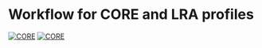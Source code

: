 # Workflow for CORE and LRA profiles
[![CORE](https://github.com/marcosgopen/workflows/actions/workflows/core-test.yml/badge.svg)](https://github.com/marcosgopen/workflows/actions/workflows/core-test.yml)
[![CORE](https://github.com/marcosgopen/workflows/actions/workflows/lra-test.yml/badge.svg)](https://github.com/marcosgopen/workflows/actions/workflows/lra-test.yml)
